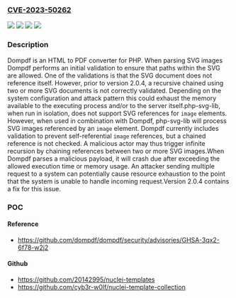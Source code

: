 ### [CVE-2023-50262](https://cve.mitre.org/cgi-bin/cvename.cgi?name=CVE-2023-50262)
![](https://img.shields.io/static/v1?label=Product&message=dompdf&color=blue)
![](https://img.shields.io/static/v1?label=Version&message=%3D%20%3C%202.0.4%20&color=brighgreen)
![](https://img.shields.io/static/v1?label=Vulnerability&message=CWE-20%3A%20Improper%20Input%20Validation&color=brighgreen)
![](https://img.shields.io/static/v1?label=Vulnerability&message=CWE-674%3A%20Uncontrolled%20Recursion&color=brighgreen)

### Description

Dompdf is an HTML to PDF converter for PHP. When parsing SVG images Dompdf performs an initial validation to ensure that paths within the SVG are allowed. One of the validations is that the SVG document does not reference itself. However, prior to version 2.0.4, a recursive chained using two or more SVG documents is not correctly validated. Depending on the system configuration and attack pattern this could exhaust the memory available to the executing process and/or to the server itself.php-svg-lib, when run in isolation, does not support SVG references for `image` elements. However, when used in combination with Dompdf, php-svg-lib will process SVG images referenced by an `image` element. Dompdf currently includes validation to prevent self-referential `image` references, but a chained reference is not checked. A malicious actor may thus trigger infinite recursion by chaining references between two or more SVG images.When Dompdf parses a malicious payload, it will crash due after exceeding the allowed execution time or memory usage. An attacker sending multiple request to a system can potentially cause resource exhaustion to the point that the system is unable to handle incoming request.Version 2.0.4 contains a fix for this issue.

### POC

#### Reference
- https://github.com/dompdf/dompdf/security/advisories/GHSA-3qx2-6f78-w2j2

#### Github
- https://github.com/20142995/nuclei-templates
- https://github.com/cyb3r-w0lf/nuclei-template-collection

